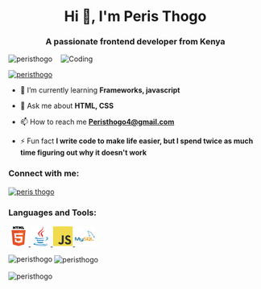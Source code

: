 

<h1 align="center">Hi 👋, I'm Peris Thogo</h1>
<h3 align="center">A passionate frontend developer from Kenya</h3>
<img align="right" alt="Coding" width="400" src="https://encrypted-tbn0.gstatic.com/images?q=tbn:ANd9GcQPjeKg6m_g2Ntpf4QgwAo0iyRMqI41H8g25A&s">

<p align="left"> <img src="https://komarev.com/ghpvc/?username=peristhogo&label=Profile%20views&color=0e75b6&style=flat" alt="peristhogo" /> </p>

<p align="left"> <a href="https://github.com/ryo-ma/github-profile-trophy"><img src="https://github-profile-trophy.vercel.app/?username=peristhogo" alt="peristhogo" /></a> </p>

- 🌱 I’m currently learning **Frameworks, javascript**

- 💬 Ask me about **HTML, CSS**

- 📫 How to reach me **Peristhogo4@gmail.com**

- ⚡ Fun fact **I write code to make life easier, but I spend twice as much time figuring out why it doesn't work**

<h3 align="left">Connect with me:</h3>
<p align="left">
<a href="https://instagram.com/peris thogo" target="blank"><img align="center" src="https://raw.githubusercontent.com/rahuldkjain/github-profile-readme-generator/master/src/images/icons/Social/instagram.svg" alt="peris thogo" height="30" width="40" /></a>
</p>

<h3 align="left">Languages and Tools:</h3>
<p align="left"> <a href="https://www.w3.org/html/" target="_blank" rel="noreferrer"> <img src="https://raw.githubusercontent.com/devicons/devicon/master/icons/html5/html5-original-wordmark.svg" alt="html5" width="40" height="40"/> </a> <a href="https://www.java.com" target="_blank" rel="noreferrer"> <img src="https://raw.githubusercontent.com/devicons/devicon/master/icons/java/java-original.svg" alt="java" width="40" height="40"/> </a> <a href="https://developer.mozilla.org/en-US/docs/Web/JavaScript" target="_blank" rel="noreferrer"> <img src="https://raw.githubusercontent.com/devicons/devicon/master/icons/javascript/javascript-original.svg" alt="javascript" width="40" height="40"/> </a> <a href="https://www.mysql.com/" target="_blank" rel="noreferrer"> <img src="https://raw.githubusercontent.com/devicons/devicon/master/icons/mysql/mysql-original-wordmark.svg" alt="mysql" width="40" height="40"/> </a> </p>

<p><img align="left" src="https://github-readme-stats.vercel.app/api/top-langs?username=peristhogo&show_icons=true&locale=en&layout=compact" alt="peristhogo" /></p>

<p>&nbsp;<img align="center" src="https://github-readme-stats.vercel.app/api?username=peristhogo&show_icons=true&locale=en" alt="peristhogo" /></p>

<p><img align="center" src="https://github-readme-streak-stats.herokuapp.com/?user=peristhogo&" alt="peristhogo" /></p>
